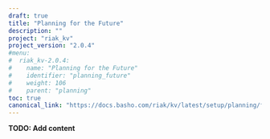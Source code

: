 ```yaml
---
draft: true
title: "Planning for the Future"
description: ""
project: "riak_kv"
project_version: "2.0.4"
#menu:
#  riak_kv-2.0.4:
#    name: "Planning for the Future"
#    identifier: "planning_future"
#    weight: 106
#    parent: "planning"
toc: true
canonical_link: "https://docs.basho.com/riak/kv/latest/setup/planning/future"
---
```


**TODO: Add content**
